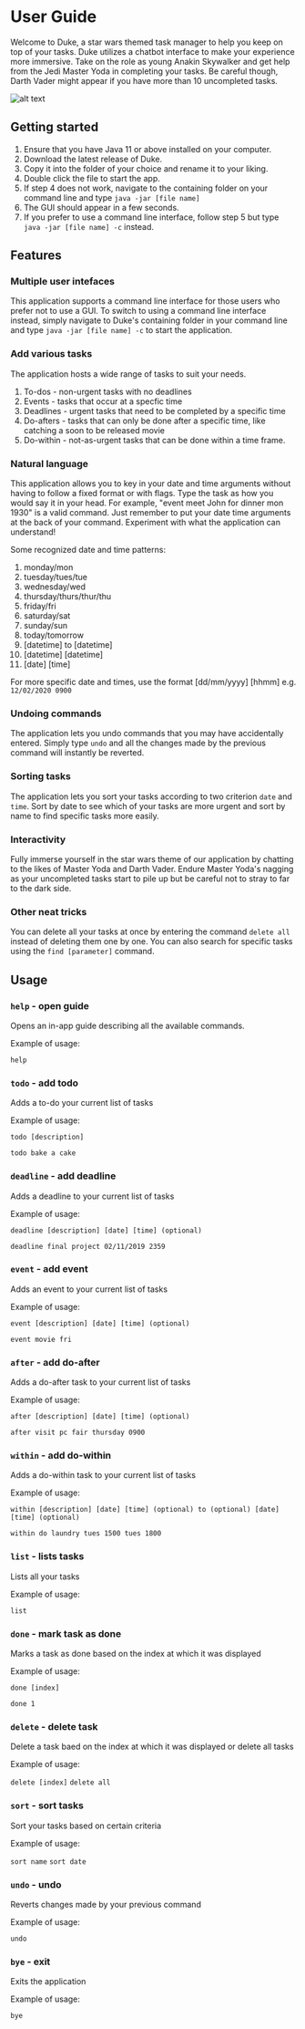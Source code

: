 # User Guide
Welcome to Duke, a star wars themed task manager to help you keep on top of  your tasks. Duke utilizes a chatbot
interface to make your experience more immersive. Take on the role as young Anakin Skywalker and get help from the
Jedi Master Yoda in completing your tasks. Be careful though, Darth Vader might appear if you have more than 10
uncompleted tasks.

![alt text](https://raw.githubusercontent.com/limhawjia/duke/master/docs/Ui.png)

## Getting started
1. Ensure that you have Java 11 or above installed on your computer.
2. Download the latest release of Duke.
3. Copy it into the folder of your choice and rename it to your liking.
4. Double click the file to start the app.
5. If step 4 does not work, navigate to the containing folder on your command line and type `java -jar [file name]`
6. The GUI should appear in a few seconds.
7. If you prefer to use a command line interface, follow step 5 but type `java -jar [file name] -c` instead.

## Features 

### Multiple user intefaces
This application supports a command line interface for those users who prefer not to use a GUI. To switch to using a
command line interface instead, simply navigate to Duke's containing folder in your command line and type 
`java -jar [file name] -c` to start the application.

### Add various tasks
The application hosts a wide range of tasks to suit your needs. 
1. To-dos - non-urgent tasks with no deadlines
2. Events - tasks that occur at a specfic time
3. Deadlines - urgent tasks that need to be completed by a specific time
4. Do-afters - tasks that can only be done after a specific time, like catching a soon to be released movie
5. Do-within - not-as-urgent tasks that can be done within a time frame.

### Natural language
This application allows you to key in your date and time arguments without having to follow a fixed format or with
flags. Type the task as how you would say it in your head. For example, "event meet John for dinner mon 1930" is a
valid command. Just remember to put your date time arguments at the back of your command. Experiment with what the
application can understand!

Some recognized  date and time patterns:

1. monday/mon
2. tuesday/tues/tue
3. wednesday/wed
4. thursday/thurs/thur/thu
5. friday/fri
6. saturday/sat
7. sunday/sun
8. today/tomorrow
9. [datetime] to [datetime]
10. [datetime] [datetime]
11. [date] [time]

For more specific date and times, use the format [dd/mm/yyyy] [hhmm] e.g. ```12/02/2020 0900```

### Undoing commands
The application lets you undo commands that you may have accidentally entered. Simply type ```undo``` and all the
changes made by the previous command will instantly be reverted. 

### Sorting tasks
The application lets you sort your tasks according to two criterion ```date``` and ```time```. Sort by date to see
which of your tasks are more urgent and sort by name to find specific tasks more easily. 


### Interactivity
Fully immerse yourself in the star wars theme of our application by chatting to the likes of Master Yoda and Darth 
Vader. Endure Master Yoda's nagging as your uncompleted tasks start to pile up but be careful not to stray to far to
the dark side.

### Other neat tricks
You can delete all your tasks at once by entering the command ```delete all``` instead of deleting them one by one. You
can also search for specific tasks using the ```find [parameter]``` command.

## Usage

### `help` - open guide

Opens an in-app guide describing all the available commands.

Example of usage: 

`help`

### `todo` - add todo

Adds a to-do your current list of tasks

Example of usage: 

`todo [description]`

`todo bake a cake`

### `deadline` - add deadline

Adds a deadline to your current list of tasks

Example of usage: 

`deadline [description] [date] [time] (optional)`

`deadline final project 02/11/2019 2359`

### `event` - add event

Adds an event to your current list of tasks

Example of usage: 

`event [description] [date] [time] (optional)`

`event movie fri`

### `after` - add do-after

Adds a do-after task to your current list of tasks

Example of usage: 

`after [description] [date] [time] (optional)`

`after visit pc fair thursday 0900`

### `within` - add do-within

Adds a do-within task to your current list of tasks

Example of usage: 

`within [description] [date] [time] (optional) to (optional) [date] [time] (optional)`

`within do laundry tues 1500 tues 1800`

### `list` - lists tasks

Lists all your tasks

Example of usage: 

`list`

### `done` - mark task as done

Marks a task as done based on the index  at which it was displayed

Example of usage: 

`done [index]`

`done 1`

### `delete` - delete task

Delete a task baed on the index at which it was displayed or delete all tasks

Example of usage: 

`delete [index]` `delete all`

### `sort` - sort tasks

Sort your tasks based on certain criteria

Example of usage: 

`sort name` `sort date`

### `undo` - undo

Reverts changes made by your previous command

Example of usage: 

`undo`

### `bye` - exit

Exits the application

Example of usage: 

`bye`
